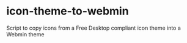 # icon-theme-to-webmin
Script to copy icons from a Free Desktop compliant icon theme into a Webmin theme
